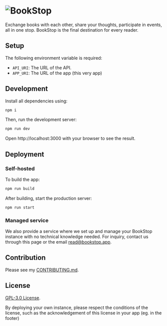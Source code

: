 # ![BookStop](https://bookstop.app/_next/image?url=%2F_next%2Fstatic%2Fmedia%2Flogo-text.1e32d3ba.png&w=3840&q=75)

Exchange books with each other, share your thoughts, participate in events, all in one stop. BookStop is the final destination for every reader.

## Setup

The following environment variable is required:

- `API_URI`: The URL of the API.
- `APP_URI`: The URL of the app (this very app)

## Development

Install all dependencies using:

```bash
npm i
```

Then, run the development server:

```bash
npm run dev
```

Open http://localhost:3000 with your browser to see the result.

## Deployment

### Self-hosted

To build the app:

```bash
npm run build
```

After building, start the production server:

```bash
npm run start
```

### Managed service

We also provide a service where we set up and manage your BookStop instance with no technical knowledge needed. For inquiry, contact us through this page or the email read@bookstop.app.

## Contribution

Please see my [CONTRIBUTING.md](CONTRIBUTING.md).

## License

[GPL-3.0 License](LICENSE). 

By deploying your own instance, please respect the conditions of the license, such as the acknowledgement of this license in your app (eg. in the footer)

